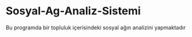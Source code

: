 # Sosyal-Ag-Analiz-Sistemi
 Bu programda bir topluluk içerisindeki sosyal ağın analizini yapmaktadır
